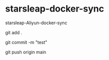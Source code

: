 # starsleap-docker-sync
starsleap-Aliyun-docker-sync

git add .

git commit -m "test"

git push origin main
